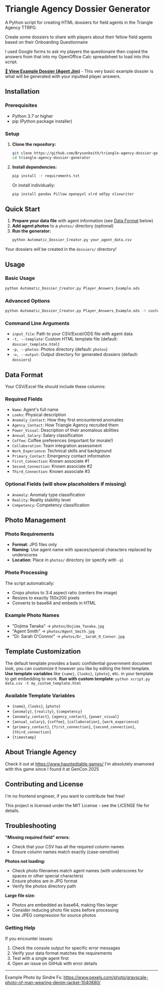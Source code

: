 # Triangle Agency Dossier Generator

A Python script for creating HTML dossiers for field agents in the Triangle Agency TTRPG.

Create some dossiers to share with players about their fellow field agents based on their Onboarding Questionnaire

I used Google forms to ask my players the questionaire then copied the answers from that into my OpenOffice Calc spreadsheet to load into this script.

**[🔗 View Example Dossier (Agent Jim)](https://htmlpreview.github.io/?https://github.com/Brysonkeith/triangle-agency-dossier-generator/blob/main/dossiers/Agent_Jim_Dossier.html)** - This very basic example dossier is what will be generated with your inputted player answers.

## Installation

### Prerequisites
- Python 3.7 or higher
- pip (Python package installer)

### Setup

1. **Clone the repository:**
   ```bash
   git clone https://github.com/Brysonkeith/triangle-agency-dossier-generator.git
   cd triangle-agency-dossier-generator
   ```

2. **Install dependencies:**
   ```bash
   pip install -r requirements.txt
   ```

   Or install individually:
   ```bash
   pip install pandas Pillow openpyxl xlrd odfpy xlsxwriter
   ```

## Quick Start

1. **Prepare your data file** with agent information (see [Data Format](#data-format) below)
2. **Add agent photos** to a `photos/` directory (optional)
3. **Run the generator:**
   ```bash
   python Automatic_Dossier_Creator.py your_agent_data.csv
   ```

Your dossiers will be created in the `dossiers/` directory!

## Usage

### Basic Usage
```bash
python Automatic_Dossier_Creator.py Player_Answers_Example.ods
```

### Advanced Options
```bash
python Automatic_Dossier_Creator.py Player_Answers_Example.ods -t custom_template.html -p photos -o output_folder
```

### Command Line Arguments
- `input_file`: Path to your CSV/Excel/ODS file with agent data
- `-t, --template`: Custom HTML template file (default: `dossier_template.html`)
- `-p, --photos`: Photos directory (default: `photos`)
- `-o, --output`: Output directory for generated dossiers (default: `dossiers`)

## Data Format

Your CSV/Excel file should include these columns:

### Required Fields
- `Name`: Agent's full name
- `Looks`: Physical description
- `Anomaly_Contact`: How they first encountered anomalies
- `Agency_Contact`: How Triangle Agency recruited them
- `Power_Visual`: Description of their anomalous abilities
- `Annual_Salary`: Salary classification
- `Coffee`: Coffee preferences (important for morale!)
- `Collaboration`: Team integration assessment
- `Work_Experience`: Technical skills and background
- `Primary_Contact`: Emergency contact information
- `First_Connection`: Known associate #1
- `Second_Connection`: Known associate #2
- `Third_Connection`: Known associate #3

### Optional Fields (will show placeholders if missing)
- `Anomaly`: Anomaly type classification
- `Reality`: Reality stability level
- `Competency`: Competency classification

## Photo Management

### Photo Requirements
- **Format**: JPG files only
- **Naming**: Use agent name with spaces/special characters replaced by underscores
- **Location**: Place in `photos/` directory (or specify with `-p`)

### Photo Processing
The script automatically:
- Crops photos to 3:4 aspect ratio (centers the image)
- Resizes to exactly 150x200 pixels
- Converts to base64 and embeds in HTML

### Example Photo Names
- "Dojima Tanaka" -> `photos/Dojima_Tanaka.jpg`
- "Agent Smith" -> `photos/Agent_Smith.jpg`
- "Dr. Sarah O'Connor" -> `photos/Dr__Sarah_O_Connor.jpg`

## Template Customization

The default template provides a basic confidential government document look, you can customize it however you like by editing the html template.
**Use template variables** like `{name}`, `{looks}`, `{photo}`, etc. in your template to get embedding to work.
**Run with custom template**: `python script.py data.csv -t my_custom_template.html`

### Available Template Variables
- `{name}`, `{looks}`, `{photo}`
- `{anomaly}`, `{reality}`, `{competency}`
- `{anomaly_contact}`, `{agency_contact}`, `{power_visual}`
- `{annual_salary}`, `{coffee}`, `{collaboration}`, `{work_experience}`
- `{primary_contact}`, `{first_connection}`, `{second_connection}`, `{third_connection}`
- `{timestamp}`

## About Triangle Agency

Check it out at https://www.hauntedtable.games/
I'm absolutely enamored with this game since I found it at GenCon 2025

## Contributing and License

I'm no frontend engineer, if you want to contribute feel free!

This project is licensed under the MIT License - see the LICENSE file for details.

## Troubleshooting

**"Missing required field" errors:**
- Check that your CSV has all the required column names
- Ensure column names match exactly (case-sensitive)

**Photos not loading:**
- Check photo filenames match agent names (with underscores for spaces or other special characters)
- Ensure photos are in JPG format
- Verify the photos directory path

**Large file size:**
- Photos are embedded as base64, making files larger
- Consider reducing photo file sizes before processing
- Use JPEG compression for source photos

### Getting Help

If you encounter issues:
1. Check the console output for specific error messages
2. Verify your data format matches the requirements
3. Test with a single agent first
4. Open an issue on GitHub with error details

---

Example Photo by Sindre Fs: https://www.pexels.com/photo/grayscale-photo-of-man-wearing-denim-jacket-1040880/
